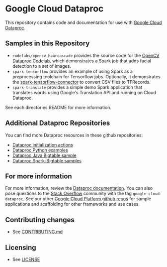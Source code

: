 # Google Cloud Dataproc

This repository contains code and documentation for use with
[Google Cloud Dataproc](https://cloud.google.com/dataproc/).

## Samples in this Repository
 * `codelabs/opencv-haarcascade` provides the source code for the [OpenCV Dataproc Codelab](https://codelabs.developers.google.com/codelabs/cloud-dataproc-opencv/index.html), which demonstrates a Spark job that adds facial detection to a set of images. 
 * `spark-tensorflow` provides an example of using Spark as a preprocessing toolchain for Tensorflow jobs. Optionally,
 it demonstrates the [spark-tensorflow-connector](https://github.com/tensorflow/ecosystem/tree/master/spark/spark-tensorflow-connector) to convert CSV files to TFRecords.
 * `spark-translate` provides a simple demo Spark application that translates words using Google's Translation API and running on Cloud Dataproc.

See each directories README for more information.


## Additional Dataproc Repositories

You can find more Dataproc resources in these github repositories:

* [Dataproc initialization
  actions](https://github.com/GoogleCloudPlatform/dataproc-initialization-actions)
* [Dataproc Python
  examples](https://github.com/GoogleCloudPlatform/python-docs-samples/tree/master/dataproc)
* [Dataproc Java Bigtable sample](https://github.com/GoogleCloudPlatform/cloud-bigtable-examples/tree/master/java/dataproc-wordcount)
* [Dataproc Spark-Bigtable samples](https://github.com/GoogleCloudPlatform/cloud-bigtable-examples/tree/master/scala)

## For more information
For more information, review the [Dataproc
documentation](https://cloud.google.com/dataproc/docs/). You can also
pose questions to the [Stack
Overflow](http://stackoverflow.com/questions/tagged/google-cloud-dataproc) community
with the tag `google-cloud-dataproc`.
See our other [Google Cloud Platform github
repos](https://github.com/GoogleCloudPlatform) for sample applications and
scaffolding for other frameworks and use cases.

## Contributing changes

* See [CONTRIBUTING.md](CONTRIBUTING.md)

## Licensing

* See [LICENSE](LICENSE)

